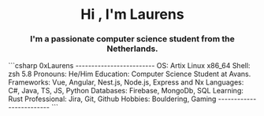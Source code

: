 <h1 align="center">Hi , I'm Laurens</h1>
<h3 align="center">I'm a passionate computer science student from the Netherlands.</h3>
```csharp
0xLaurens
-------------------------
OS: Artix Linux x86_64
Shell: zsh 5.8
Pronouns: He/Him
Education: Computer Science Student at Avans.
Frameworks: Vue, Angular, Nest.js, Node.js, Express and Nx 
Languages: C#, Java, TS, JS, Python
Databases: Firebase, MongoDb, SQL 
Learning: Rust
Professional: Jira, Git, Github 
Hobbies: Bouldering, Gaming
-------------------------
```
